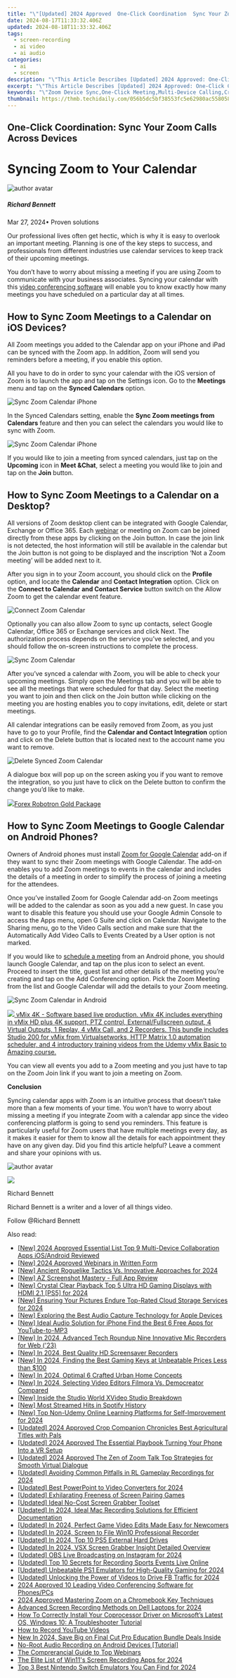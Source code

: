 ```yaml
---
title: "\"[Updated] 2024 Approved  One-Click Coordination  Sync Your Zoom Calls Across Devices\""
date: 2024-08-17T11:33:32.406Z
updated: 2024-08-18T11:33:32.406Z
tags: 
  - screen-recording
  - ai video
  - ai audio
categories: 
  - ai
  - screen
description: "\"This Article Describes [Updated] 2024 Approved: One-Click Coordination: Sync Your Zoom Calls Across Devices\""
excerpt: "\"This Article Describes [Updated] 2024 Approved: One-Click Coordination: Sync Your Zoom Calls Across Devices\""
keywords: "\"Zoom Device Sync,One-Click Meeting,Multi-Device Calling,Cross-Device Zoom,Quick Zoom Linkup,Zoom Coordination,Universal Zoom Access\""
thumbnail: https://thmb.techidaily.com/056b5dc5bf38553fc5e62980ac558058cdfef6fae043dca04e140a16eeec969f.jpg
---
```


## One-Click Coordination: Sync Your Zoom Calls Across Devices

# Syncing Zoom to Your Calendar

![author avatar](https://images.wondershare.com/filmora/article-images/richard-bennett.jpg)

##### Richard Bennett

 Mar 27, 2024• Proven solutions

 Our professional lives often get hectic, which is why it is easy to overlook an important meeting. Planning is one of the key steps to success, and professionals from different industries use calendar services to keep track of their upcoming meetings.

 You don’t have to worry about missing a meeting if you are using Zoom to communicate with your business associates. Syncing your calendar with this [video conferencing software](https://tools.techidaily.com/wondershare/filmora/download/) will enable you to know exactly how many meetings you have scheduled on a particular day at all times.

## How to Sync Zoom Meetings to a Calendar on iOS Devices?

 All Zoom meetings you added to the Calendar app on your iPhone and iPad can be synced with the Zoom app. In addition, Zoom will send you reminders before a meeting, if you enable this option.

 All you have to do in order to sync your calendar with the iOS version of Zoom is to launch the app and tap on the Settings icon. Go to the **Meetings** menu and tap on the **Synced Calendars** option.

![ Sync Zoom Calendar iPhone](https://images.wondershare.com/filmora/article-images/set-sync-calendar-zoom-iphone.jpg)

 In the Synced Calendars setting, enable the **Sync Zoom meetings from Calendars** feature and then you can select the calendars you would like to sync with Zoom.

![ Sync Zoom Calendar iPhone](https://images.wondershare.com/filmora/article-images/sync-zoom-meetings-from-calendars.jpg)

 If you would like to join a meeting from synced calendars, just tap on the **Upcoming** icon in **Meet &Chat**, select a meeting you would like to join and tap on the **Join** button.

## How to Sync Zoom Meetings to a Calendar on a Desktop?

 All versions of Zoom desktop client can be integrated with Google Calendar, Exchange or Office 365\. Each [webinar](https://tools.techidaily.com/wondershare/filmora/download/) or meeting on Zoom can be joined directly from these apps by clicking on the Join button. In case the join link is not detected, the host information will still be available in the calendar but the Join button is not going to be displayed and the inscription ‘Not a Zoom meeting’ will be added next to it.

 After you sign in to your Zoom account, you should click on the **Profile** option, and locate the **Calendar** and **Contact Integration** option. Click on the **Connect to Calendar** **and Contact Service** button switch on the Allow Zoom to get the calendar event feature.

![ Connect Zoom Calendar](https://images.wondershare.com/filmora/article-images/connect-to-calendar-in-zoom.jpg)

 Optionally you can also allow Zoom to sync up contacts, select Google Calendar, Office 365 or Exchange services and click Next. The authorization process depends on the service you’ve selected, and you should follow the on-screen instructions to complete the process.

![  Sync  Zoom Calendar](https://images.wondershare.com/filmora/article-images/sync-zoom-to-office-365-interface.jpg)

 After you’ve synced a calendar with Zoom, you will be able to check your upcoming meetings. Simply open the Meetings tab and you will be able to see all the meetings that were scheduled for that day. Select the meeting you want to join and then click on the Join button while clicking on the meeting you are hosting enables you to copy invitations, edit, delete or start meetings.

 All calendar integrations can be easily removed from Zoom, as you just have to go to your Profile, find the **Calendar and Contact Integration** option and click on the Delete button that is located next to the account name you want to remove.

![ Delete Synced Zoom Calendar](https://images.wondershare.com/filmora/article-images/delete-selected-calendar-in-zoom.jpg)

 A dialogue box will pop up on the screen asking you if you want to remove the integration, so you just have to click on the Delete button to confirm the change you’d like to make.

<!-- affiliate ads begin -->
<a href="https://secure.2checkout.com/order/checkout.php?PRODS=4727541&QTY=1&AFFILIATE=108875&CART=1"><img src="https://secure.avangate.com/images/merchant/5f4f7141b65a730b4efb0e0d51f63e94/products/copy_copy_forexrobotronbox.gif" border="0">Forex Robotron Gold Package</a>
<!-- affiliate ads end -->
## How to Sync Zoom Meetings to Google Calendar on Android Phones?

 Owners of Android phones must install [Zoom for Google Calendar](https://gsuite.google.com/marketplace/app/zoom%5Ffor%5Fgsuite/364750910244) add-on if they want to sync their Zoom meetings with Google Calendar. The add-on enables you to add Zoom meetings to events in the calendar and includes the details of a meeting in order to simplify the process of joining a meeting for the attendees.

 Once you’ve installed Zoom for Google Calendar add-on Zoom meetings will be added to the calendar as soon as you add a new guest. In case you want to disable this feature you should use your Google Admin Console to access the Apps menu, open G Suite and click on Calendar. Navigate to the Sharing menu, go to the Video Calls section and make sure that the Automatically Add Video Calls to Events Created by a User option is not marked.

 If you would like to [schedule a meeting](https://tools.techidaily.com/wondershare/filmora/download/) from an Android phone, you should launch Google Calendar, and tap on the plus icon to select an event. Proceed to insert the title, guest list and other details of the meeting you’re creating and tap on the Add Conferencing option. Pick the Zoom Meeting from the list and Google Calendar will add the details to your Zoom meeting.

![ Sync Zoom Calendar in Android](https://images.wondershare.com/filmora/article-images/sync-zoom-google-calendar-android.jpg)

<!-- affiliate ads begin -->
<a href="https://secure.2checkout.com/order/checkout.php?PRODS=30901369&QTY=1&AFFILIATE=108875&CART=1"> <img src="https://secure.avangate.com/images/merchant/ce9a6fb2becc2d235e62b125e9260102/products/1_copy_vMixCallScreenshot1-large.jpg" border="0"> vMix 4K - Software based live production. vMix 4K includes everything in vMix HD plus 4K support, PTZ control, External/Fullscreen output, 4 Virtual Outputs, 1 Replay, 4 vMix Call, and 2 Recorders. 
This bundle includes Studio 200 for vMix from Virtualsetworks, HTTP Matrix 1.0 automation scheduler, and 4 introductory training videos from the Udemy vMix Basic to Amazing course. </a>
<!-- affiliate ads end -->
 You can view all events you add to a Zoom meeting and you just have to tap on the Zoom Join link if you want to join a meeting on Zoom.

**Conclusion**

 Syncing calendar apps with Zoom is an intuitive process that doesn’t take more than a few moments of your time. You won’t have to worry about missing a meeting if you integrate Zoom with a calendar app since the video conferencing platform is going to send you reminders. This feature is particularly useful for Zoom users that have multiple meetings every day, as it makes it easier for them to know all the details for each appointment they have on any given day. Did you find this article helpful? Leave a comment and share your opinions with us.

![author avatar](https://images.wondershare.com/filmora/article-images/richard-bennett.jpg)

<!-- affiliate ads begin -->
<a href="https://shop.systoolsgroup.com/affiliate.php?ACCOUNT=SYSTOOBY&AFFILIATE=108875&PATH=https%3A%2F%2Fwww.systoolsgroup.com%3FAFFILIATE%3D108875%26RESOURCE%3DSysTools%2BGmail%2BBackup"><img src="https://www.systoolsgroup.com/box/gmail-backup.png" border="0"></a>
<!-- affiliate ads end -->
Richard Bennett

Richard Bennett is a writer and a lover of all things video.

Follow @Richard Bennett

<span class="atpl-alsoreadstyle">Also read:</span>
<div><ul>
<li><a href="https://remote-screen-capture.techidaily.com/new-2024-approved-essential-list-top-9-multi-device-collaboration-apps-iosandroid-reviewed/"><u>[New] 2024 Approved  Essential List  Top 9 Multi-Device Collaboration Apps iOS/Android Reviewed</u></a></li>
<li><a href="https://remote-screen-capture.techidaily.com/new-2024-approved-webinars-in-written-form/"><u>[New] 2024 Approved  Webinars in Written Form</u></a></li>
<li><a href="https://remote-screen-capture.techidaily.com/new-ancient-roguelike-tactics-vs-innovative-approaches-for-2024/"><u>[New] Ancient Roguelike Tactics Vs. Innovative Approaches for 2024</u></a></li>
<li><a href="https://remote-screen-capture.techidaily.com/new-az-screenshot-mastery-full-app-review/"><u>[New] AZ Screenshot Mastery - Full App Review</u></a></li>
<li><a href="https://remote-screen-capture.techidaily.com/new-crystal-clear-playback-top-5-ultra-hd-gaming-displays-with-hdmi-21-ps5-for-2024/"><u>[New] Crystal Clear Playback  Top 5 Ultra HD Gaming Displays with HDMI 2.1 [PS5] for 2024</u></a></li>
<li><a href="https://fox-helps.techidaily.com/new-ensuring-your-pictures-endure-top-rated-cloud-storage-services-for-2024/"><u>[New] Ensuring Your Pictures Endure  Top-Rated Cloud Storage Services for 2024</u></a></li>
<li><a href="https://remote-screen-capture.techidaily.com/new-exploring-the-best-audio-capture-technology-for-apple-devices/"><u>[New] Exploring the Best Audio Capture Technology for Apple Devices</u></a></li>
<li><a href="https://youtube-lab.techidaily.com/deal-audio-solution-for-iphone-find-the-best-6-free-apps-for-youtube-to-mp3/"><u>[New] Ideal Audio Solution for iPhone  Find the Best 6 Free Apps for YouTube-to-MP3</u></a></li>
<li><a href="https://remote-screen-capture.techidaily.com/new-in-2024-advanced-tech-roundup-nine-innovative-mic-recorders-for-web-23/"><u>[New] In 2024, Advanced Tech Roundup  Nine Innovative Mic Recorders for Web ('23)</u></a></li>
<li><a href="https://screen-recording.techidaily.com/new-in-2024-best-quality-hd-screensaver-recorders/"><u>[New] In 2024, Best Quality HD Screensaver Recorders</u></a></li>
<li><a href="https://remote-screen-capture.techidaily.com/new-in-2024-finding-the-best-gaming-keys-at-unbeatable-prices-less-than-100/"><u>[New] In 2024, Finding the Best Gaming Keys at Unbeatable Prices Less than $100</u></a></li>
<li><a href="https://remote-screen-capture.techidaily.com/new-in-2024-optimal-6-crafted-urban-home-concepts/"><u>[New] In 2024, Optimal 6 Crafted Urban Home Concepts</u></a></li>
<li><a href="https://remote-screen-capture.techidaily.com/new-in-2024-selecting-video-editors-filmora-vs-democreator-compared/"><u>[New] In 2024, Selecting Video Editors  Filmora Vs. Democreator Compared</u></a></li>
<li><a href="https://extra-approaches.techidaily.com/new-inside-the-studio-world-xvideo-studio-breakdown/"><u>[New] Inside the Studio World  XVideo Studio Breakdown</u></a></li>
<li><a href="https://remote-screen-capture.techidaily.com/new-most-streamed-hits-in-spotify-history/"><u>[New] Most Streamed Hits in Spotify History</u></a></li>
<li><a href="https://remote-screen-capture.techidaily.com/new-top-non-udemy-online-learning-platforms-for-self-improvement-for-2024/"><u>[New] Top Non-Udemy Online Learning Platforms for Self-Improvement for 2024</u></a></li>
<li><a href="https://remote-screen-capture.techidaily.com/updated-2024-approved-crop-companion-chronicles-best-agricultural-titles-with-pals/"><u>[Updated] 2024 Approved  Crop Companion Chronicles  Best Agricultural Titles with Pals</u></a></li>
<li><a href="https://fox-boxes.techidaily.com/updated-2024-approved-the-essential-playbook-turning-your-phone-into-a-vr-setup/"><u>[Updated] 2024 Approved  The Essential Playbook  Turning Your Phone Into a VR Setup</u></a></li>
<li><a href="https://remote-screen-capture.techidaily.com/updated-2024-approved-the-zen-of-zoom-talk-top-strategies-for-smooth-virtual-dialogue/"><u>[Updated] 2024 Approved  The Zen of Zoom Talk  Top Strategies for Smooth Virtual Dialogue</u></a></li>
<li><a href="https://remote-screen-capture.techidaily.com/updated-avoiding-common-pitfalls-in-rl-gameplay-recordings-for-2024/"><u>[Updated] Avoiding Common Pitfalls in RL Gameplay Recordings for 2024</u></a></li>
<li><a href="https://remote-screen-capture.techidaily.com/updated-best-powerpoint-to-video-converters-for-2024/"><u>[Updated] Best PowerPoint to Video Converters for 2024</u></a></li>
<li><a href="https://remote-screen-capture.techidaily.com/updated-exhilarating-freeness-of-screen-pairing-games/"><u>[Updated] Exhilarating Freeness of Screen Pairing Games</u></a></li>
<li><a href="https://remote-screen-capture.techidaily.com/updated-ideal-no-cost-screen-grabber-toolset/"><u>[Updated] Ideal No-Cost Screen Grabber Toolset</u></a></li>
<li><a href="https://remote-screen-capture.techidaily.com/updated-in-2024-ideal-mac-recording-solutions-for-efficient-documentation/"><u>[Updated] In 2024, Ideal Mac Recording Solutions for Efficient Documentation</u></a></li>
<li><a href="https://remote-screen-capture.techidaily.com/updated-in-2024-perfect-game-video-edits-made-easy-for-newcomers/"><u>[Updated] In 2024, Perfect Game Video Edits Made Easy for Newcomers</u></a></li>
<li><a href="https://remote-screen-capture.techidaily.com/updated-in-2024-screen-to-file-win10-professional-recorder/"><u>[Updated] In 2024, Screen to File  Win10 Professional Recorder</u></a></li>
<li><a href="https://remote-screen-capture.techidaily.com/updated-in-2024-top-10-ps5-external-hard-drives/"><u>[Updated] In 2024, Top 10 PS5 External Hard Drives</u></a></li>
<li><a href="https://remote-screen-capture.techidaily.com/updated-in-2024-vsx-screen-grabber-insight-detailed-overview/"><u>[Updated] In 2024, VSX Screen Grabber Insight  Detailed Overview</u></a></li>
<li><a href="https://remote-screen-capture.techidaily.com/updated-obs-live-broadcasting-on-instagram-for-2024/"><u>[Updated] OBS Live Broadcasting on Instagram for 2024</u></a></li>
<li><a href="https://remote-screen-capture.techidaily.com/updated-top-10-secrets-for-recording-sports-events-live-online/"><u>[Updated] Top 10 Secrets for Recording Sports Events Live Online</u></a></li>
<li><a href="https://remote-screen-capture.techidaily.com/updated-unbeatable-ps1-emulators-for-high-quality-gaming-for-2024/"><u>[Updated] Unbeatable PS1 Emulators for High-Quality Gaming for 2024</u></a></li>
<li><a href="https://facebook-clips.techidaily.com/updated-unlocking-the-power-of-videos-to-drive-fb-traffic-for-2024/"><u>[Updated] Unlocking the Power of Videos to Drive FB Traffic for 2024</u></a></li>
<li><a href="https://remote-screen-capture.techidaily.com/2024-approved-10-leading-video-conferencing-software-for-phonespcs/"><u>2024 Approved  10 Leading Video Conferencing Software for Phones/PCs</u></a></li>
<li><a href="https://article-tips.techidaily.com/2024-approved-mastering-zoom-on-a-chromebook-key-techniques/"><u>2024 Approved  Mastering Zoom on a Chromebook  Key Techniques</u></a></li>
<li><a href="https://remote-screen-capture.techidaily.com/advanced-screen-recording-methods-on-dell-laptops-for-2024/"><u>Advanced Screen Recording Methods on Dell Laptops for 2024</u></a></li>
<li><a href="https://remote-screen-capture.techidaily.com/how-to-correctly-install-your-coprocessor-driver-on-microsofts-latest-os-windows-10-a-troubleshooter-tutorial/"><u>How To Correctly Install Your Coprocessor Driver on Microsoft’s Latest OS, Windows 10: A Troubleshooter Tutorial</u></a></li>
<li><a href="https://on-screen-recording.techidaily.com/how-to-record-youtube-videos/"><u>How to Record YouTube Videos</u></a></li>
<li><a href="https://smart-video-editing.techidaily.com/new-in-2024-save-big-on-final-cut-pro-education-bundle-deals-inside/"><u>New In 2024, Save Big on Final Cut Pro Education Bundle Deals Inside</u></a></li>
<li><a href="https://remote-screen-capture.techidaily.com/no-root-audio-recording-on-android-devices-tutorial/"><u>No-Root Audio Recording on Android Devices [Tutorial]</u></a></li>
<li><a href="https://remote-screen-capture.techidaily.com/the-comprerancial-guide-to-top-webinars/"><u>The Comprerancial Guide to Top Webinars</u></a></li>
<li><a href="https://remote-screen-capture.techidaily.com/the-elite-list-of-win11s-screen-recording-apps-for-2024/"><u>The Elite List of Win11's Screen Recording Apps for 2024</u></a></li>
<li><a href="https://desktop-recording.techidaily.com/top-3-best-nintendo-switch-emulators-you-can-find-for-2024/"><u>Top 3 Best Nintendo Switch Emulators You Can Find for 2024</u></a></li>
</ul></div>

<ins class="adsbygoogle"
      style="display:block"
      data-ad-client="ca-pub-7571918770474297"
      data-ad-slot="8358498916"
      data-ad-format="auto"
      data-full-width-responsive="true"></ins>